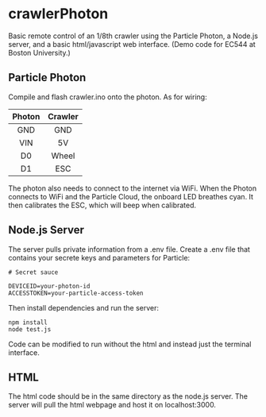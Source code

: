 # crawlerPhoton

Basic remote control of an 1/8th crawler using the Particle Photon, a Node.js server,
and a basic html/javascript web interface. (Demo code for EC544 at Boston University.)

## Particle Photon
Compile and flash crawler.ino onto the photon. As for wiring:

|Photon | Crawler|
|:-----:|:------:|
|GND    | GND    |
|VIN    | 5V     |
|D0     | Wheel  | 3.3V logic
|D1     | ESC    | 3.3V logic

The photon also needs to connect to the internet via WiFi. When the Photon connects
to WiFi and the Particle Cloud, the onboard LED breathes cyan. It then calibrates the ESC,
which will beep when calibrated.

## Node.js Server
The server pulls private information from a .env file. Create a
.env file that contains your secrete keys and parameters for Particle:

```
# Secret sauce

DEVICEID=your-photon-id
ACCESSTOKEN=your-particle-access-token
```
Then install dependencies and run the server:
```
npm install
node test.js
```
Code can be modified to run without the html and instead just the terminal interface.

## HTML
The html code should be in the same directory as the node.js server. The server
will pull the html webpage and host it on localhost:3000.
